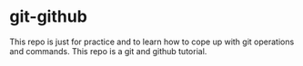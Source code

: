 # git-github
This repo is just for practice and to learn how to cope up with git operations and commands.
This repo is a git and github tutorial.
